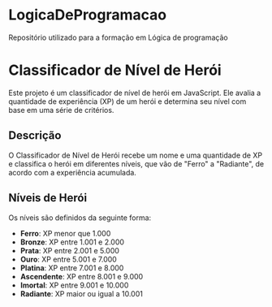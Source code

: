 # LogicaDeProgramacao
Repositório utilizado para a formação em Lógica de programação


# Classificador de Nível de Herói

Este projeto é um classificador de nível de herói em JavaScript. Ele avalia a quantidade de experiência (XP) de um herói e determina seu nível com base em uma série de critérios.

## Descrição

O Classificador de Nível de Herói recebe um nome e uma quantidade de XP e classifica o herói em diferentes níveis, que vão de "Ferro" a "Radiante", de acordo com a experiência acumulada.

## Níveis de Herói

Os níveis são definidos da seguinte forma:

- **Ferro**: XP menor que 1.000
- **Bronze**: XP entre 1.001 e 2.000
- **Prata**: XP entre 2.001 e 5.000
- **Ouro**: XP entre 5.001 e 7.000
- **Platina**: XP entre 7.001 e 8.000
- **Ascendente**: XP entre 8.001 e 9.000
- **Imortal**: XP entre 9.001 e 10.000
- **Radiante**: XP maior ou igual a 10.001

